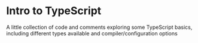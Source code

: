 # Intro to TypeScript

A little collection of code and comments exploring some TypeScript basics, including different types available and compiler/configuration options
